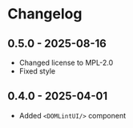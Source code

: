 # Changelog

## 0.5.0 - 2025-08-16

- Changed license to MPL-2.0
- Fixed style

## 0.4.0 - 2025-04-01

- Added `<DOMLintUI/>` component
